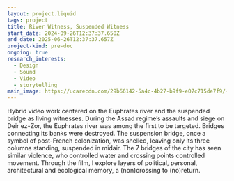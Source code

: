 ```yaml
---
layout: project.liquid
tags: project
title: River Witness, Suspended Witness
start_date: 2024-09-26T12:37:37.650Z
end_date: 2025-06-26T12:37:37.657Z
project-kind: pre-doc
ongoing: true
research_interests:
  - Design
  - Sound
  - Video
  - storytelling
main_image: https://ucarecdn.com/29b66142-5a4c-4b27-b9f9-e07c715de7f9/-/crop/2854x1603/13,98/-/preview/
---
```

Hybrid video work centered on the Euphrates river and the suspended bridge as living witnesses. During the Assad regime’s assaults and siege on Deir ez-Zor, the Euphrates river was among the first to be targeted. Bridges connecting its banks were destroyed. The suspension bridge, once a symbol of post-French colonization, was shelled, leaving only its three columns standing, suspended in midair. The 7 bridges of the city has seen similar violence, who controlled water and crossing points controlled movement. Through the film, I explore layers of political, personal, architectural and ecological memory, a (non)crossing to (no)return.